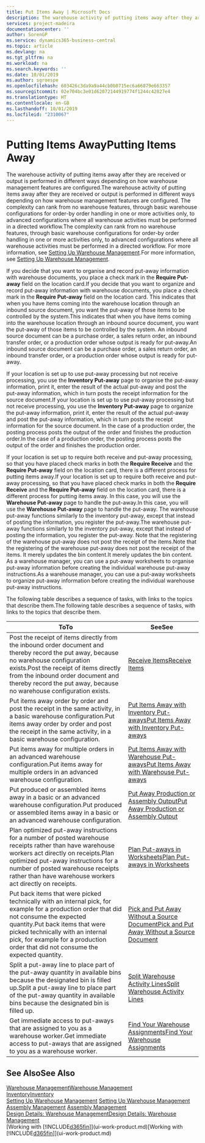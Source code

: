 ```yaml
---
title: Put Items Away | Microsoft Docs
description: The warehouse activity of putting items away after they are received or output is performed in different ways depending on how warehouse management features are configured.
services: project-madeira
documentationcenter: ''
author: SorenGP
ms.service: dynamics365-business-central
ms.topic: article
ms.devlang: na
ms.tgt_pltfrm: na
ms.workload: na
ms.search.keywords: ''
ms.date: 10/01/2019
ms.author: sgroespe
ms.openlocfilehash: 603426c3da9a9a44cb0b0715ec6a66879e663357
ms.sourcegitcommit: 02e704bc3e01d62072144919774f1244c42827e4
ms.translationtype: HT
ms.contentlocale: en-GB
ms.lasthandoff: 10/01/2019
ms.locfileid: "2310067"
---
```

# <a name="putting-items-away"></a><span data-ttu-id="8c39d-103">Putting Items Away</span><span class="sxs-lookup"><span data-stu-id="8c39d-103">Putting Items Away</span></span>
<span data-ttu-id="8c39d-104">The warehouse activity of putting items away after they are received or output is performed in different ways depending on how warehouse management features are configured.</span><span class="sxs-lookup"><span data-stu-id="8c39d-104">The warehouse activity of putting items away after they are received or output is performed in different ways depending on how warehouse management features are configured.</span></span> <span data-ttu-id="8c39d-105">The complexity can rank from no warehouse features, through basic warehouse configurations for order-by order handling in one or more activities only, to advanced configurations where all warehouse activities must be performed in a directed workflow.</span><span class="sxs-lookup"><span data-stu-id="8c39d-105">The complexity can rank from no warehouse features, through basic warehouse configurations for order-by order handling in one or more activities only, to advanced configurations where all warehouse activities must be performed in a directed workflow.</span></span> <span data-ttu-id="8c39d-106">For more information, see [Setting Up Warehouse Management](warehouse-setup-warehouse.md).</span><span class="sxs-lookup"><span data-stu-id="8c39d-106">For more information, see [Setting Up Warehouse Management](warehouse-setup-warehouse.md).</span></span>

<span data-ttu-id="8c39d-107">If you decide that you want to organise and record put-away information with warehouse documents, you place a check mark in the **Require Put-away** field on the location card.</span><span class="sxs-lookup"><span data-stu-id="8c39d-107">If you decide that you want to organize and record put-away information with warehouse documents, you place a check mark in the **Require Put-away** field on the location card.</span></span> <span data-ttu-id="8c39d-108">This indicates that when you have items coming into the warehouse location through an inbound source document, you want the put-away of those items to be controlled by the system.</span><span class="sxs-lookup"><span data-stu-id="8c39d-108">This indicates that when you have items coming into the warehouse location through an inbound source document, you want the put-away of those items to be controlled by the system.</span></span> <span data-ttu-id="8c39d-109">An inbound source document can be a purchase order, a sales return order, an inbound transfer order, or a production order whose output is ready for put-away.</span><span class="sxs-lookup"><span data-stu-id="8c39d-109">An inbound source document can be a purchase order, a sales return order, an inbound transfer order, or a production order whose output is ready for put-away.</span></span>  

<span data-ttu-id="8c39d-110">If your location is set up to use put-away processing but not receive processing, you use the **Inventory Put-away** page to organise the put-away information, print it, enter the result of the actual put-away and post the put-away information, which in turn posts the receipt information for the source document.</span><span class="sxs-lookup"><span data-stu-id="8c39d-110">If your location is set up to use put-away processing but not receive processing, you use the **Inventory Put-away** page to organize the put-away information, print it, enter the result of the actual put-away and post the put-away information, which in turn posts the receipt information for the source document.</span></span> <span data-ttu-id="8c39d-111">In the case of a production order, the posting process posts the output of the order and finishes the production order.</span><span class="sxs-lookup"><span data-stu-id="8c39d-111">In the case of a production order, the posting process posts the output of the order and finishes the production order.</span></span>

<span data-ttu-id="8c39d-112">If your location is set up to require both receive and put-away processing, so that you have placed check marks in both the **Require Receive** and the **Require Put-away** field on the location card, there is a different process for putting items away.</span><span class="sxs-lookup"><span data-stu-id="8c39d-112">If your location is set up to require both receive and put-away processing, so that you have placed check marks in both the **Require Receive** and the **Require Put-away** field on the location card, there is a different process for putting items away.</span></span> <span data-ttu-id="8c39d-113">In this case, you will use the **Warehouse Put-away** page to handle the put-away.</span><span class="sxs-lookup"><span data-stu-id="8c39d-113">In this case, you will use the **Warehouse Put-away** page to handle the put-away.</span></span> <span data-ttu-id="8c39d-114">The warehouse put-away functions similarly to the inventory put-away, except that instead of posting the information, you register the put-away.</span><span class="sxs-lookup"><span data-stu-id="8c39d-114">The warehouse put-away functions similarly to the inventory put-away, except that instead of posting the information, you register the put-away.</span></span> <span data-ttu-id="8c39d-115">Note that the registering of the warehouse put-away does not post the receipt of the items.</span><span class="sxs-lookup"><span data-stu-id="8c39d-115">Note that the registering of the warehouse put-away does not post the receipt of the items.</span></span> <span data-ttu-id="8c39d-116">It merely updates the bin content.</span><span class="sxs-lookup"><span data-stu-id="8c39d-116">It merely updates the bin content.</span></span> <span data-ttu-id="8c39d-117">As a warehouse manager, you can use a put-away worksheets to organise put-away information before creating the individual warehouse put-away instructions.</span><span class="sxs-lookup"><span data-stu-id="8c39d-117">As a warehouse manager, you can use a put-away worksheets to organize put-away information before creating the individual warehouse put-away instructions.</span></span>

<span data-ttu-id="8c39d-118">The following table describes a sequence of tasks, with links to the topics that describe them.</span><span class="sxs-lookup"><span data-stu-id="8c39d-118">The following table describes a sequence of tasks, with links to the topics that describe them.</span></span>   

|<span data-ttu-id="8c39d-119">**To**</span><span class="sxs-lookup"><span data-stu-id="8c39d-119">**To**</span></span>|<span data-ttu-id="8c39d-120">**See**</span><span class="sxs-lookup"><span data-stu-id="8c39d-120">**See**</span></span>|  
|------------|-------------|  
|<span data-ttu-id="8c39d-121">Post the receipt of items directly from the inbound order document and thereby record the put away, because no warehouse configuration exists.</span><span class="sxs-lookup"><span data-stu-id="8c39d-121">Post the receipt of items directly from the inbound order document and thereby record the put away, because no warehouse configuration exists.</span></span>|[<span data-ttu-id="8c39d-122">Receive Items</span><span class="sxs-lookup"><span data-stu-id="8c39d-122">Receive Items</span></span>](warehouse-how-receive-items.md)|  
|<span data-ttu-id="8c39d-123">Put items away order by order and post the receipt in the same activity, in a basic warehouse configuration.</span><span class="sxs-lookup"><span data-stu-id="8c39d-123">Put items away order by order and post the receipt in the same activity, in a basic warehouse configuration.</span></span>|[<span data-ttu-id="8c39d-124">Put Items Away with Inventory Put-aways</span><span class="sxs-lookup"><span data-stu-id="8c39d-124">Put Items Away with Inventory Put-aways</span></span>](warehouse-how-to-put-items-away-with-inventory-put-aways.md)|  
|<span data-ttu-id="8c39d-125">Put items away for multiple orders in an advanced warehouse configuration.</span><span class="sxs-lookup"><span data-stu-id="8c39d-125">Put items away for multiple orders in an advanced warehouse configuration.</span></span>|[<span data-ttu-id="8c39d-126">Put Items Away with Warehouse Put-aways</span><span class="sxs-lookup"><span data-stu-id="8c39d-126">Put Items Away with Warehouse Put-aways</span></span>](warehouse-how-to-put-items-away-with-warehouse-put-aways.md)|  
|<span data-ttu-id="8c39d-127">Put produced or assembled items away in a basic or an advanced warehouse configuration.</span><span class="sxs-lookup"><span data-stu-id="8c39d-127">Put produced or assembled items away in a basic or an advanced warehouse configuration.</span></span>|[<span data-ttu-id="8c39d-128">Put Away Production or Assembly Output</span><span class="sxs-lookup"><span data-stu-id="8c39d-128">Put Away Production or Assembly Output</span></span>](warehouse-how-to-put-away-production-output.md)|
|<span data-ttu-id="8c39d-129">Plan optimized put-away instructions for a number of posted warehouse receipts rather than have warehouse workers act directly on receipts.</span><span class="sxs-lookup"><span data-stu-id="8c39d-129">Plan optimized put-away instructions for a number of posted warehouse receipts rather than have warehouse workers act directly on receipts.</span></span>|[<span data-ttu-id="8c39d-130">Plan Put-aways in Worksheets</span><span class="sxs-lookup"><span data-stu-id="8c39d-130">Plan Put-aways in Worksheets</span></span>](warehouse-how-to-plan-put-aways-in-worksheets.md)|  
|<span data-ttu-id="8c39d-131">Put back items that were picked technically with an internal pick, for example for a production order that did not consume the expected quantity.</span><span class="sxs-lookup"><span data-stu-id="8c39d-131">Put back items that were picked technically with an internal pick, for example for a production order that did not consume the expected quantity.</span></span>|[<span data-ttu-id="8c39d-132">Pick and Put Away Without a Source Document</span><span class="sxs-lookup"><span data-stu-id="8c39d-132">Pick and Put Away Without a Source Document</span></span>](warehouse-how-to-create-put-aways-from-internal-put-aways.md)|
|<span data-ttu-id="8c39d-133">Split a put-away line to place part of the put-away quantity in available bins because the designated bin is filled up.</span><span class="sxs-lookup"><span data-stu-id="8c39d-133">Split a put-away line to place part of the put-away quantity in available bins because the designated bin is filled up.</span></span>|[<span data-ttu-id="8c39d-134">Split Warehouse Activity Lines</span><span class="sxs-lookup"><span data-stu-id="8c39d-134">Split Warehouse Activity Lines</span></span>](warehouse-how-to-split-warehouse-activity-lines.md)|
|<span data-ttu-id="8c39d-135">Get immediate access to put-aways that are assigned to you as a warehouse worker.</span><span class="sxs-lookup"><span data-stu-id="8c39d-135">Get immediate access to put-aways that are assigned to you as a warehouse worker.</span></span>|[<span data-ttu-id="8c39d-136">Find Your Warehouse Assignments</span><span class="sxs-lookup"><span data-stu-id="8c39d-136">Find Your Warehouse Assignments</span></span>](warehouse-how-to-find-your-warehouse-assignments.md)|    

## <a name="see-also"></a><span data-ttu-id="8c39d-137">See Also</span><span class="sxs-lookup"><span data-stu-id="8c39d-137">See Also</span></span>  
[<span data-ttu-id="8c39d-138">Warehouse Management</span><span class="sxs-lookup"><span data-stu-id="8c39d-138">Warehouse Management</span></span>](warehouse-manage-warehouse.md)  
[<span data-ttu-id="8c39d-139">Inventory</span><span class="sxs-lookup"><span data-stu-id="8c39d-139">Inventory</span></span>](inventory-manage-inventory.md)  
<span data-ttu-id="8c39d-140">[Setting Up Warehouse Management](warehouse-setup-warehouse.md)   </span><span class="sxs-lookup"><span data-stu-id="8c39d-140">[Setting Up Warehouse Management](warehouse-setup-warehouse.md)   </span></span>  
<span data-ttu-id="8c39d-141">[Assembly Management](assembly-assemble-items.md)  </span><span class="sxs-lookup"><span data-stu-id="8c39d-141">[Assembly Management](assembly-assemble-items.md)  </span></span>  
[<span data-ttu-id="8c39d-142">Design Details: Warehouse Management</span><span class="sxs-lookup"><span data-stu-id="8c39d-142">Design Details: Warehouse Management</span></span>](design-details-warehouse-management.md)  
<span data-ttu-id="8c39d-143">[Working with [!INCLUDE[d365fin](includes/d365fin_md.md)]](ui-work-product.md)</span><span class="sxs-lookup"><span data-stu-id="8c39d-143">[Working with [!INCLUDE[d365fin](includes/d365fin_md.md)]](ui-work-product.md)</span></span>  
